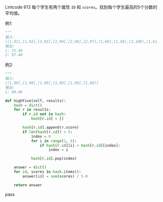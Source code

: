 Lintcode 613
每个学生有两个属性 `ID` 和 `scores`。找到每个学生最高的5个分数的平均值。

例1:
```python
"""
输入: 
[[1,91],[1,92],[2,93],[2,99],[2,98],[2,97],[1,60],[1,58],[2,100],[1,61]]
输出:
1: 72.40
2: 97.40
```
例2:
```python
"""
输入:
[[1,90],[1,90],[1,90],[1,90],[1,90],[1,90]]
输出: 
1: 90.00
```


```python
def highFive(self, results):
	hash = dict()
	for r in results:
		if r.id not in hash:
			hash[r.id] = []

		hash[r.id].append(r.score)
		if len(hash[r.id]) > 5:
			index = 0
			for i in range(1, 6):
				if hash[r.id][i] < hash[r.id][index]:
					index = i

			hash[r.id].pop(index)

	answer = dict()
	for id, scores in hash.items():
		answer[id] = sum(scores) / 5.0

	return answer
```
pass